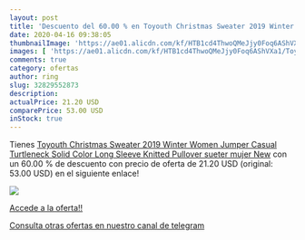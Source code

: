 ```yaml
---
layout: post
title: 'Descuento del 60.00 % en Toyouth Christmas Sweater 2019 Winter Wo'
date: 2020-04-16 09:38:05
thumbnailImage: 'https://ae01.alicdn.com/kf/HTB1cd4ThwoQMeJjy0Foq6AShVXa1/Toyouth-Christmas-Sweater-2019-Winter-Women-Jumper-Casual-Turtleneck-Solid-Color-Long-Sleeve-Knitted-Pullover-sueter.jpg_350x350._SL200_.jpg'
images: [ 'https://ae01.alicdn.com/kf/HTB1cd4ThwoQMeJjy0Foq6AShVXa1/Toyouth-Christmas-Sweater-2019-Winter-Women-Jumper-Casual-Turtleneck-Solid-Color-Long-Sleeve-Knitted-Pullover-sueter.jpg_350x350._SL200_.jpg' ]
comments: true
category: ofertas
author: ring
slug: 32829552873
description:
actualPrice: 21.20 USD
comparePrice: 53.00 USD
inStock: true
---
```


Tienes [Toyouth Christmas Sweater 2019 Winter Women Jumper Casual Turtleneck Solid Color Long Sleeve Knitted Pullover sueter mujer New](https://www.amazon.com/dp/32829552873/?tag=redken08-20) con un 60.00 % de descuento con precio de oferta de 21.20 USD (original: 53.00 USD) en el siguiente enlace!

[![](https://ae01.alicdn.com/kf/HTB1cd4ThwoQMeJjy0Foq6AShVXa1/Toyouth-Christmas-Sweater-2019-Winter-Women-Jumper-Casual-Turtleneck-Solid-Color-Long-Sleeve-Knitted-Pullover-sueter.jpg_350x350._SL200_.jpg)](https://www.amazon.com/dp/32829552873/?tag=redken08-20)

[Accede a la oferta!!](https://www.amazon.com/dp/32829552873/?tag=redken08-20)

[Consulta otras ofertas en nuestro canal de telegram](https://t.me/s/ofertas25)
